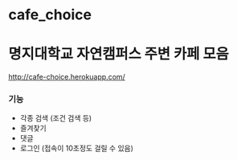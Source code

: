 # cafe_choice
# 명지대학교 자연캠퍼스 주변 카페 모음

http://cafe-choice.herokuapp.com/

### 기능
* 각종 검색 (조건 검색 등)
* 즐겨찾기
* 댓글
* 로그인
(접속이 10초정도 걸릴 수 있음)
